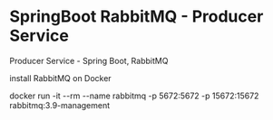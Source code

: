 # SpringBoot RabbitMQ - Producer Service

Producer Service - Spring Boot, RabbitMQ

install RabbitMQ on Docker

docker run -it --rm --name rabbitmq -p 5672:5672 -p 15672:15672 rabbitmq:3.9-management
